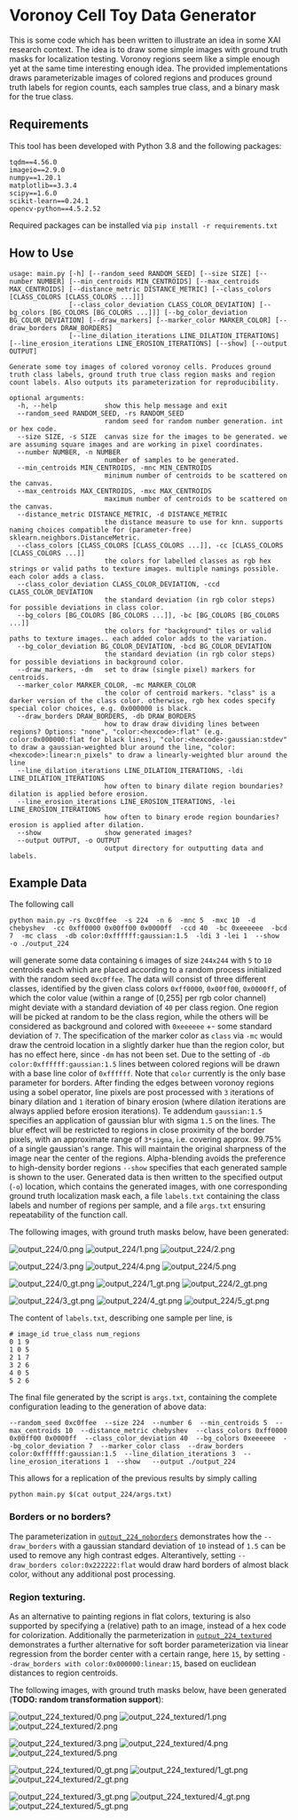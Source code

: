 # Voronoy Cell Toy Data Generator
This is some code which has been written to illustrate an idea in some XAI research context.
The idea is to draw some simple images with ground truth masks for localization testing.
Voronoy regions seem like a simple enough yet at the same time interesting enough idea.
The provided implementations draws parameterizable images of colored regions and produces ground truth labels for region counts, each samples true class, and a binary mask for the true class.

## Requirements
This tool has been developed with Python 3.8 and the following packages:
```
tqdm==4.56.0
imageio==2.9.0
numpy==1.20.1
matplotlib==3.3.4
scipy==1.6.0
scikit-learn==0.24.1
opencv-python==4.5.2.52
```
Required packages can be installed via `pip install -r requirements.txt`

## How to Use
```
usage: main.py [-h] [--random_seed RANDOM_SEED] [--size SIZE] [--number NUMBER] [--min_centroids MIN_CENTROIDS] [--max_centroids MAX_CENTROIDS] [--distance_metric DISTANCE_METRIC] [--class_colors [CLASS_COLORS [CLASS_COLORS ...]]]
               [--class_color_deviation CLASS_COLOR_DEVIATION] [--bg_colors [BG_COLORS [BG_COLORS ...]]] [--bg_color_deviation BG_COLOR_DEVIATION] [--draw_markers] [--marker_color MARKER_COLOR] [--draw_borders DRAW_BORDERS]
               [--line_dilation_iterations LINE_DILATION_ITERATIONS] [--line_erosion_iterations LINE_EROSION_ITERATIONS] [--show] [--output OUTPUT]

Generate some toy images of colored voronoy cells. Produces ground truth class labels, ground truth true class region masks and region count labels. Also outputs its parameterization for reproducibility.

optional arguments:
  -h, --help            show this help message and exit
  --random_seed RANDOM_SEED, -rs RANDOM_SEED
                        random seed for random number generation. int or hex code.
  --size SIZE, -s SIZE  canvas size for the images to be generated. we are assuming square images and are working in pixel coordinates.
  --number NUMBER, -n NUMBER
                        number of samples to be generated.
  --min_centroids MIN_CENTROIDS, -mnc MIN_CENTROIDS
                        minimum number of centroids to be scattered on the canvas.
  --max_centroids MAX_CENTROIDS, -mxc MAX_CENTROIDS
                        maximum number of centroids to be scattered on the canvas.
  --distance_metric DISTANCE_METRIC, -d DISTANCE_METRIC
                        the distance measure to use for knn. supports naming choices compatible for (parameter-free) sklearn.neighbors.DistanceMetric.
  --class_colors [CLASS_COLORS [CLASS_COLORS ...]], -cc [CLASS_COLORS [CLASS_COLORS ...]]
                        the colors for labelled classes as rgb hex strings or valid paths to texture images. multiple namings possible. each color adds a class.
  --class_color_deviation CLASS_COLOR_DEVIATION, -ccd CLASS_COLOR_DEVIATION
                        the standard deviation (in rgb color steps) for possible deviations in class color.
  --bg_colors [BG_COLORS [BG_COLORS ...]], -bc [BG_COLORS [BG_COLORS ...]]
                        the colors for "background" tiles or valid paths to texture images.. each added color adds to the variation.
  --bg_color_deviation BG_COLOR_DEVIATION, -bcd BG_COLOR_DEVIATION
                        the standard deviation (in rgb color steps) for possible deviations in background color.
  --draw_markers, -dm   set to draw (single pixel) markers for centroids.
  --marker_color MARKER_COLOR, -mc MARKER_COLOR
                        the color of centroid markers. "class" is a darker version of the class color. otherwise, rgb hex codes specify special color choices, e.g. 0x000000 is black.
  --draw_borders DRAW_BORDERS, -db DRAW_BORDERS
                        how to draw draw dividing lines between regions? Options: "none", "color:<hexcode>:flat" (e.g. color:0x000000:flat for black lines), "color:<hexcode>:gaussian:stdev" to draw a gaussian-weighted blur around the line, "color:<hexcode>:linear:n_pixels" to draw a linearly-weighted blur around the line
  --line_dilation_iterations LINE_DILATION_ITERATIONS, -ldi LINE_DILATION_ITERATIONS
                        how often to binary dilate region boundaries? dilation is applied before erosion.
  --line_erosion_iterations LINE_EROSION_ITERATIONS, -lei LINE_EROSION_ITERATIONS
                        how often to binary erode region boundaries? erosion is applied after dilation.
  --show                show generated images?
  --output OUTPUT, -o OUTPUT
                        output directory for outputting data and labels.
```

## Example Data
The following call
```
python main.py -rs 0xc0ffee  -s 224  -n 6  -mnc 5  -mxc 10  -d chebyshev  -cc 0xff0000 0x00ff00 0x0000ff  -ccd 40  -bc 0xeeeeee  -bcd 7  -mc class  -db color:0xffffff:gaussian:1.5  -ldi 3 -lei 1  --show  -o ./output_224
```
will generate some data containing `6` images of size `244x244` with `5` to `10` centroids each which are placed according to a random process initialized with the random seed `0xc0ffee`.
The data will consist of three different classes, identified by the given class colors `0xff0000`, `0x00ff00`, `0x0000ff`, of which the color value (within a range of [0,255] per rgb color channel) might deviate with a standard deviation of `40` per class region.
One region will be picked at random to be the class region, while the others will be considered as background and colored with `0xeeeeee` +- some standard deviation of `7`.
The specification of the marker color as `class` via `-mc` would draw the centroid location in a slightly darker hue than the region color, but has no effect here, since `-dm` has not been set. Due to the setting of `-db color:0xffffff:gaussian:1.5` lines between colored regions will be drawn with a base line color of `0xffffff`. Note that `color` currently is the only base parameter for borders.
After finding the edges between voronoy regions using a sobel operator, line pixels are post processed with `3` iterations of binary dilation and `1` iteration of binary erosion (where dilation iterations are always applied before erosion iterations).
Te addendum `gaussian:1.5` specifies an application of gaussian blur with sigma `1.5` on the lines.
The blur effect will be restricted to regions in close proximity of the border pixels, with an approximate range of `3*sigma`, i.e. covering approx. 99.75% of a single gaussian's range.
This will maintain the original sharpness of the image near the center of the regions.
Alpha-blending avoids the preference to high-density border regions
`--show` specifies that each generated sample is shown to the user. Generated data is then written to the specified output (`-o`) location, which contains the generated images, with one corresponding ground truth localization mask each, a file `labels.txt` containing the class labels and number of regions per sample, and a file `args.txt` ensuring repeatability of the function call.

The following images, with ground truth masks below, have been generated:

![output_224/0.png](output_224/0.png) ![output_224/1.png](output_224/1.png) ![output_224/2.png](output_224/2.png)

![output_224/3.png](output_224/3.png) ![output_224/4.png](output_224/4.png) ![output_224/5.png](output_224/5.png)

![output_224/0_gt.png](output_224/0_gt.png) ![output_224/1_gt.png](output_224/1_gt.png) ![output_224/2_gt.png](output_224/2_gt.png)

![output_224/3_gt.png](output_224/3_gt.png) ![output_224/4_gt.png](output_224/4_gt.png) ![output_224/5_gt.png](output_224/5_gt.png)

The content of `labels.txt`, describing one sample per line, is

```
# image_id true_class num_regions
0 1 9
1 0 5
2 1 7
3 2 6
4 0 5
5 2 6

```

The final file generated by the script is `args.txt`, containing the complete configuration leading to the generation of above data:
```
--random_seed 0xc0ffee  --size 224  --number 6  --min_centroids 5  --max_centroids 10  --distance_metric chebyshev  --class_colors 0xff0000 0x00ff00 0x0000ff  --class_color_deviation 40  --bg_colors 0xeeeeee  --bg_color_deviation 7  --marker_color class  --draw_borders color:0xffffff:gaussian:1.5  --line_dilation_iterations 3  --line_erosion_iterations 1  --show   --output ./output_224
```

This allows for a replication of the previous results by simply calling
```
python main.py $(cat output_224/args.txt)
```

### Borders or no borders?
The parameterization in [`output_224_noborders`](output_224_noborders/args.txt) demonstrates how the `--draw_borders` with a gaussian standard deviation of `10` instead of `1.5` can be used to remove any high contrast edges. Alterantively, setting `--draw_borders color:0x222222:flat` would draw hard borders of almost black color, without any additional post processing.

### Region texturing.

As an alternative to painting regions in flat colors, texturing is also supported by specifying a (relative) path to an image, instead of a hex code for colorization. Additionally the parmeterization in [`output_224_textured`](output_224_textured/../output_224/args.txt) demonstrates a further alternative for soft border parameterization via linear regression from the border center with a certain range, here `15`, by setting `--draw_borders with color:0x000000:linear:15`, based on euclidean distances to region centroids.

The following images, with ground truth masks below, have been generated (**TODO: random transformation support**):

![output_224_textured/0.png](output_224_textured/0.png) ![output_224_textured/1.png](output_224_textured/1.png) ![output_224_textured/2.png](output_224_textured/2.png)

![output_224_textured/3.png](output_224_textured/3.png) ![output_224_textured/4.png](output_224_textured/4.png) ![output_224_textured/5.png](output_224_textured/5.png)

![output_224_textured/0_gt.png](output_224_textured/0_gt.png) ![output_224_textured/1_gt.png](output_224_textured/1_gt.png) ![output_224_textured/2_gt.png](output_224_textured/2_gt.png)

![output_224_textured/3_gt.png](output_224_textured/3_gt.png) ![output_224_textured/4_gt.png](output_224_textured/4_gt.png) ![output_224_textured/5_gt.png](output_224_textured/5_gt.png)
